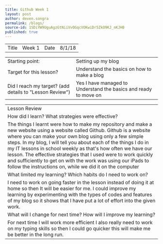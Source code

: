 ```yaml
---
title: Github Week 1
layout: post
author: deven.songra
permalink: /blogs/
source-id: 1SDiYW9UguAgzGtNiiVvOGqcVOKwiDr5ZkO9KJ_nKJH0
published: true
---
```

<table>
  <tr>
    <td>Title</td>
    <td>Week 1</td>
    <td>Date</td>
    <td>8/1/18</td>
  </tr>
</table>


<table>
  <tr>
    <td>Starting point:</td>
    <td>Setting up my blog </td>
  </tr>
  <tr>
    <td>Target for this lesson?</td>
    <td>Understand the basics on how to make a blog </td>
  </tr>
  <tr>
    <td>Did I reach my target? 
(add details to "Lesson Review")</td>
    <td>Yes I have managed to Understand the basics and    ready to move on</td>
  </tr>
</table>


<table>
  <tr>
    <td>Lesson Review</td>
  </tr>
  <tr>
    <td>How did I learn? What strategies were effective? </td>
  </tr>
  <tr>
    <td>The things I learnt were how to make my repository and make a new website using a website called Github. Github is a website where you can make your own blog using only a few simple steps. In my blog, I will tell you about each of the things I do in my IT lessons in school weekly as that's how often we have our lesson. The effective strategies that I used were to work quickly and sufficiently to get on with the work was using our iPads to follow the instructions on, while we did it on the computer</td>
  </tr>
  <tr>
    <td>What limited my learning? Which habits do I need to work on? </td>
  </tr>
  <tr>
    <td>I need to work on going faster in the lesson instead of doing it at home so then It will be easier for me. I could improve my learning by experimenting with the types of codes and features of my blog so it shows that I have put a lot of effort into the given work.</td>
  </tr>
  <tr>
    <td>What will I change for next time? How will I improve my learning?</td>
  </tr>
  <tr>
    <td>For next time I will work more efficient I also really need to work on my typing skills so then I could go quicker this will make me be better in the long run.</td>
  </tr>
</table>


